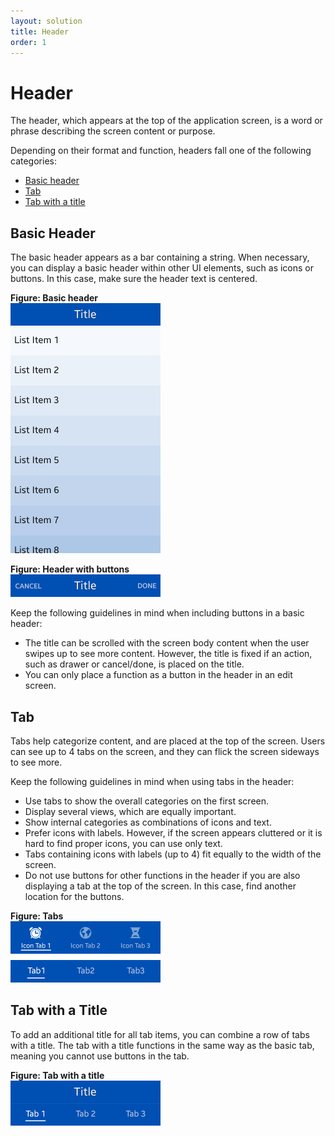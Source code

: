 ```yaml
---
layout: solution
title: Header
order: 1
---
```


# Header

The header, which appears at the top of the application screen, is a word or phrase describing the screen content or purpose.

Depending on their format and function, headers fall one of the following categories:

-   [Basic header](#basic_header)
-   [Tab](#tab)
-   [Tab with a title](#tab_title)


<a name="basic_header"></a>
## Basic Header



The basic header appears as a bar containing a string. When necessary, you can display a basic header within other UI elements, such as icons or buttons. In this case, make sure the header text is centered.

 

**Figure: Basic header**  
<img alt="" height="400" src="media/tizen-lite-ux-design-guide_designlibrary_v1.1_140922_core_01.png" width="240" />

 

**Figure: Header with buttons**  
<img alt="" height="36" src="media/tizen-lite-ux-design-guide_designlibrary_v1.1_140922_core_02.png" width="240" />
 

Keep the following guidelines in mind when including buttons in a basic header:

-   The title can be scrolled with the screen body content when the user swipes up to see more content. However, the title is fixed if an action, such as drawer or cancel/done, is placed on the title.
-   You can only place a function as a button in the header in an edit screen.



## Tab



Tabs help categorize content, and are placed at the top of the screen. Users can see up to 4 tabs on the screen, and they can flick the screen sideways to see more.

Keep the following guidelines in mind when using tabs in the header:

-   Use tabs to show the overall categories on the first screen.
-   Display several views, which are equally important.
-   Show internal categories as combinations of icons and text.
-   Prefer icons with labels. However, if the screen appears cluttered or it is hard to find proper icons, you can use only text.
-   Tabs containing icons with labels (up to 4) fit equally to the width of the screen.
-   Do not use buttons for other functions in the header if you are also displaying a tab at the top of the screen. In this case, find another location for the buttons.

 

**Figure: Tabs**  
<img alt="" height="98" src="media/tabs.png" width="240" />


<a name="tab_title"></a>
## Tab with a Title



To add an additional title for all tab items, you can combine a row of tabs with a title. The tab with a title functions in the same way as the basic tab, meaning you cannot use buttons in the tab.

 

**Figure: Tab with a title**  
<img alt="" height="72" src="media/tizen-lite-ux-design-guide_designlibrary_v1.1_140922_core_05.png" width="240" />
